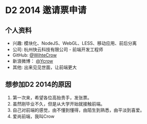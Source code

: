 # D2 2014 邀请票申请

## 个人资料

- 兴趣: 模块化、NodeJS、WebGL、LESS、移动应用、前后分离
- 公司: 杭州快云科技有限公司 - 前端开发工程师
- GitHub: [@WihteCrow](https://github.com/WihteCrow)
- 新浪微博： [@Ycrow](http://weibo.com/ycrow)
- 其他: 出来见见世面，让前端更大

## 想参加D2 2014的原因

 1. 第一次来，希望各位高抬贵手，发张票。
 2. 虽然刚毕业不久，但是从大学开始就接触前端。
 3. 自己对前端的感觉，由不懂到懂得，由陌生到熟悉，由平淡到喜爱。
 4. 爱尚前端，我叫Crow
